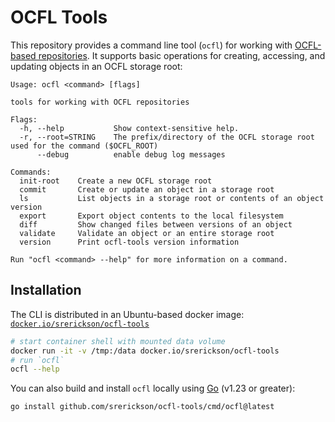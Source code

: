 # OCFL Tools

This repository provides a command line tool (`ocfl`) for working with
[OCFL-based repositories](http://ocfl.io). It supports basic operations for
creating, accessing, and updating objects in an OCFL storage root:

```
Usage: ocfl <command> [flags]

tools for working with OCFL repositories

Flags:
  -h, --help           Show context-sensitive help.
  -r, --root=STRING    The prefix/directory of the OCFL storage root used for the command ($OCFL_ROOT)
      --debug          enable debug log messages

Commands:
  init-root    Create a new OCFL storage root
  commit       Create or update an object in a storage root
  ls           List objects in a storage root or contents of an object version
  export       Export object contents to the local filesystem
  diff         Show changed files between versions of an object
  validate     Validate an object or an entire storage root
  version      Print ocfl-tools version information

Run "ocfl <command> --help" for more information on a command.
```

## Installation

The CLI is distributed in an Ubuntu-based docker image:
[`docker.io/srerickson/ocfl-tools`](/hub.docker.com/repository/docker/srerickson/ocfl-tools/)

```sh
# start container shell with mounted data volume
docker run -it -v /tmp:/data docker.io/srerickson/ocfl-tools
# run `ocfl`
ocfl --help
```

You can also build and install `ocfl` locally using [Go](https://go.dev/dl) (v1.23 or greater):

```sh
go install github.com/srerickson/ocfl-tools/cmd/ocfl@latest
```

